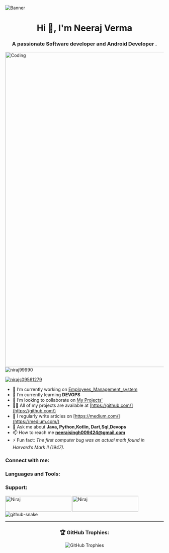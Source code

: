 ![Banner](https://blogger.googleusercontent.com/img/b/R29vZ2xl/AVvXsEjRCxl7GGxflQoamqaucgrH0IikHkeGrPHycfiCBAN8lU4ES7LEPkhwMOKkctGsQvP9kZXP3J5qN-xVAItkFi0er8kuJs26gVf2kwAjKcl7EeLvBSkwXveqWpWMx_kD8lryE1hmUdyk6HWJCNo_eaJ7GjoyW6UQVEfddVUJWdbrID7p30qxB3p3B22y/s1600/Android%20Devs%20Banner%20.png)

<h1 align="center">Hi 👋, I'm Neeraj Verma</h1>
<h3 align="center">A passionate Software developer and Android Developer . </h3>
<img align="right" alt="Coding" width="1000" 
src="https://user-images.githubusercontent.com/74038190/225813708-98b745f2-7d22-48cf-9150-083f1b00d6c9.gif">

<p align="left"> <img src="https://komarev.com/ghpvc/?username=niraj99990&label=Profile%20views&color=0e75b6&style=flat" alt="niraj99990" /> </p>

<p align="left"> <a href="https://twitter.com/nirajs09561279" target="blank"><img src="https://img.shields.io/twitter/follow/nirajs09561279?logo=twitter&style=for-the-badge" alt="nirajs09561279" /></a> </p>

- 🔭 I’m currently working on [Employees_Management_system](https://github.com/Mr-fire-09/Employees_Management_system-.git)
- 🌱 I’m currently learning **DEVOPS**
- 👯 I’m looking to collaborate on [My Projects'](https://github.com/Mr-fire-09)
- 👨‍💻 All of my projects are available at [https://github.com/](https://github.com/)
- 📝 I regularly write articles on [https://medium.com/](https://medium.com/)
- 💬 Ask me about **Java, Python,Kotlin, Dart,Sql,Devops**
- 📫 How to reach me **neerajsingh009424@gmail.com**
- ⚡ Fun fact: *The first computer bug was an actual moth found in Harvard’s Mark II (1947).*

<h3 align="left">Connect with me:</h3>
<p align="left">
  <!-- your social icons here (same as before) -->
</p>

<h3 align="left">Languages and Tools:</h3>
<p align="left">
  <!-- your tech stack icons here (same as before) -->
</p>

<h3 align="left">Support:</h3>
<p>
  <a href="https://www.buymeacoffee.com/Niraj"><img align="left" src="https://cdn.buymeacoffee.com/buttons/v2/default-yellow.png" height="50" width="210" alt="Niraj" /></a>
  <a href="https://ko-fi.com/Niraj"><img align="left" src="https://cdn.ko-fi.com/cdn/kofi3.png?v=3" height="50" width="210" alt="Niraj" /></a>
</p><br><br>

<picture>
<source media="(prefers-color-scheme: dark)" srcset="https://raw.githubusercontent.com/tobiasmeyhoefer/tobiasmeyhoefer/output/github-snake-dark.svg"/>
<source media="(prefers-color-scheme: light)" srcset="https://raw.githubusercontent.com/tobiasmeyhoefer/tobiasmeyhoefer/output/github-snake.svg"/>
<img alt="github-snake" src="https://raw.githubusercontent.com/tobiasmeyhoefer/tobiasmeyhoefer/output/github-snake.svg"/>
</picture>

---

<h3 align="center">🏆 GitHub Trophies:</h3>
<p align="center">
  <img src="https://github-profile-trophy.vercel.app/?username=Mr-fire-09&theme=dracula&row=2&column=3" alt="GitHub Trophies" />
</p>
